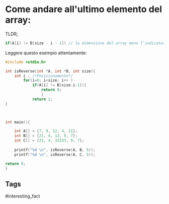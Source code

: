 # Come andare all'ultimo elemento del array:
TLDR;

```c
if(A[i] != B[size - i - 1]) // la dimensione del array meno l'indicatore di pozione meno uno perchè i array partono da zero.
```

Leggere questo esempio attentamente:

```c 
#include <stdio.h>

int isReverse(int *A, int *B, int size){
	int i ; /*Posizionamento*/
		for(i=0; i<size; i++ )
			if(A[i] != B[size-i-1]){
				return 0;
				}
			return 1;
}

  

int main(){

	int A[] = {7, 9, 12, 4, 21};
	int B[] = {21, 4, 12, 9, 7};
	int C[] = {21, 4, 33333, 9, 7};
	
	printf("%d \n", isReverse(A, B, 5));
	printf("%d \n", isReverse(A, C, 5));

return 0;
}
```

## Tags 
#interesting_fact 
